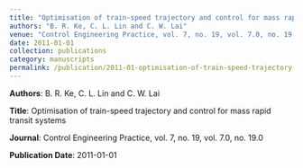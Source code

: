 ```yaml
---
title: "Optimisation of train-speed trajectory and control for mass rapid transit systems"
authors: "B. R. Ke, C. L. Lin and C. W. Lai"
venue: "Control Engineering Practice, vol. 7, no. 19, vol. 7.0, no. 19.0"
date: 2011-01-01
collection: publications
category: manuscripts
permalink: /publication/2011-01-optimisation-of-train-speed-trajectory-and-control-for-mass-rapid-transit-systems
---
```


**Authors**: B. R. Ke, C. L. Lin and C. W. Lai

**Title**: Optimisation of train-speed trajectory and control for mass rapid transit systems

**Journal**: Control Engineering Practice, vol. 7, no. 19, vol. 7.0, no. 19.0

**Publication Date**: 2011-01-01
